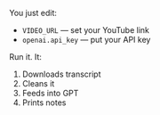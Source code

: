 You just edit:

- `VIDEO_URL` — set your YouTube link
- `openai.api_key` — put your API key

Run it. It:

1. Downloads transcript  
2. Cleans it  
3. Feeds into GPT  
4. Prints notes

